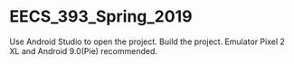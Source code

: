 # EECS_393_Spring_2019

Use Android Studio to open the project.
Build the project.
Emulator Pixel 2 XL and Android 9.0(Pie) recommended.
